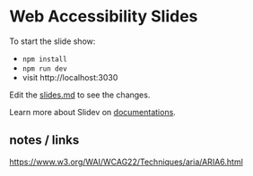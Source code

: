 # Web Accessibility Slides 

To start the slide show:

- `npm install`
- `npm run dev`
- visit http://localhost:3030

Edit the [slides.md](./slides.md) to see the changes.

Learn more about Slidev on [documentations](https://sli.dev/).


## notes / links
https://www.w3.org/WAI/WCAG22/Techniques/aria/ARIA6.html
